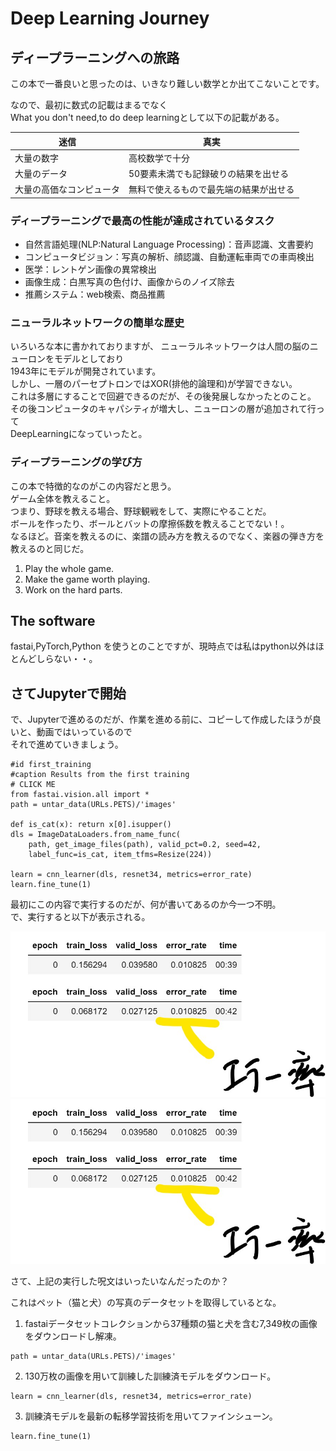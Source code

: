 # Deep Learning Journey
## ディープラーニングへの旅路

この本で一番良いと思ったのは、いきなり難しい数学とか出てこないことです。  
  
なので、最初に数式の記載はまるでなく  
What you don't need,to do deep learningとして以下の記載がある。  

|  迷信  |  真実  |
|  ----  |  ----  |
|  大量の数字              | 高校数学で十分 |
|  大量のデータ            |  50要素未満でも記録破りの結果を出せる  |
|  大量の高価なコンピュータ |  無料で使えるもので最先端の結果が出せる  |

### ディープラーニングで最高の性能が達成されているタスク
* 自然言語処理(NLP:Natural Language Processing)：音声認識、文書要約
* コンピュータビジョン：写真の解析、顔認識、自動運転車両での車両検出
* 医学：レントゲン画像の異常検出
* 画像生成：白黒写真の色付け、画像からのノイズ除去
* 推薦システム：web検索、商品推薦
  
### ニューラルネットワークの簡単な歴史
いろいろな本に書かれておりますが、
ニューラルネットワークは人間の脳のニューロンをモデルとしており  
1943年にモデルが開発されています。  
しかし、一層のパーセプトロンではXOR(排他的論理和)が学習できない。  
これは多層にすることで回避できるのだが、その後発展しなかったとのこと。  
その後コンピュータのキャパシティが増大し、ニューロンの層が追加されて行って  
DeepLearningになっていったと。


### ディープラーニングの学び方
この本で特徴的なのがこの内容だと思う。  
ゲーム全体を教えること。  
つまり、野球を教える場合、野球観戦をして、実際にやることだ。  
ボールを作ったり、ボールとバットの摩擦係数を教えることでない！。  
なるほど。音楽を教えるのに、楽譜の読み方を教えるのでなく、楽器の弾き方を教えるのと同じだ。  
1. Play the whole game.
2. Make the game worth playing.
3. Work on the hard parts.

## The software
fastai,PyTorch,Python を使うとのことですが、現時点では私はpython以外はほとんどしらない・・。  

## さてJupyterで開始

で、Jupyterで進めるのだが、作業を進める前に、コピーして作成したほうが良いと、動画ではいっているので  
それで進めていきましょう。

```python:title
#id first_training
#caption Results from the first training
# CLICK ME
from fastai.vision.all import *
path = untar_data(URLs.PETS)/'images'

def is_cat(x): return x[0].isupper()
dls = ImageDataLoaders.from_name_func(
    path, get_image_files(path), valid_pct=0.2, seed=42,
    label_func=is_cat, item_tfms=Resize(224))

learn = cnn_learner(dls, resnet34, metrics=error_rate)
learn.fine_tune(1)
```

最初にこの内容で実行するのだが、何が書いてあるのか今一つ不明。  
で、実行すると以下が表示される。

![output](images/165734.jpg)
![output2](images/165734.jpg)

さて、上記の実行した呪文はいったいなんだったのか？  

これはペット（猫と犬）の写真のデータセットを取得しているとな。  
1. fastaiデータセットコレクションから37種類の猫と犬を含む7,349枚の画像をダウンロードし解凍。
```python:title
path = untar_data(URLs.PETS)/'images'
```

2. 130万枚の画像を用いて訓練した訓練済モデルをダウンロード。
```python:title
learn = cnn_learner(dls, resnet34, metrics=error_rate)
```

3. 訓練済モデルを最新の転移学習技術を用いてファインシューン。
```python:title
learn.fine_tune(1)
```
